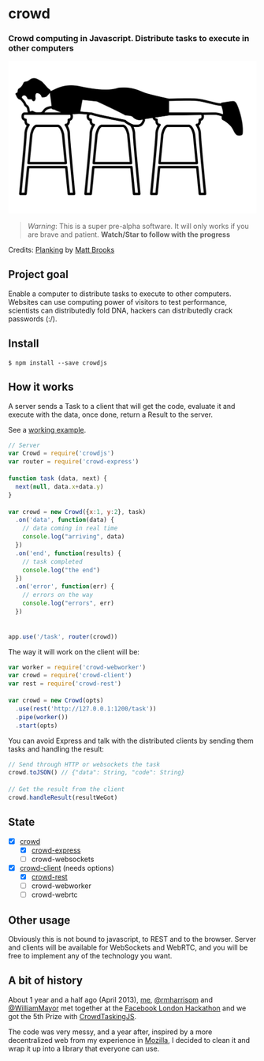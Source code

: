 # crowd

### Crowd computing in Javascript. Distribute tasks to execute in other computers

![Distribute tasks](https://raw.githubusercontent.com/nicola/crowd/images/image.png)

> *Warning*: This is a super pre-alpha software. It will only works if you are brave and patient. **Watch/Star to follow with the progress**

Credits: [Planking](http://thenounproject.com/term/planking/63044) by [Matt Brooks](http://thenounproject.com/Mattebrooks/)

## Project goal

Enable a computer to distribute tasks to execute to other computers. Websites can use computing power of visitors to test performance, scientists can distributedly fold DNA, hackers can distributedly crack passwords (:/).

## Install

```
$ npm install --save crowdjs
```

## How it works

A server sends a Task to a client that will get the code, evaluate it and execute with the data, once done, return a Result to the server.

See a [working example](https://github.com/nicola/crowd/tree/master/examples/simple_server).

```javascript
// Server
var Crowd = require('crowdjs')
var router = require('crowd-express')

function task (data, next) {
  next(null, data.x+data.y)
}

var crowd = new Crowd({x:1, y:2}, task)
  .on('data', function(data) {
    // data coming in real time
    console.log("arriving", data)
  })
  .on('end', function(results) {
    // task completed
    console.log("the end")
  })
  .on('error', function(err) {
    // errors on the way
    console.log("errors", err)
  })


app.use('/task', router(crowd))
```

The way it will work on the client will be:

```javascript
var worker = require('crowd-webworker')
var crowd = require('crowd-client')
var rest = require('crowd-rest')

var crowd = new Crowd(opts)
  .use(rest('http://127.0.0.1:1200/task'))
  .pipe(worker())
  .start(opts)
```

You can avoid Express and talk with the distributed clients by sending them tasks and handling the result:

```javascript
// Send through HTTP or websockets the task
crowd.toJSON() // {"data": String, "code": String}

// Get the result from the client
crowd.handleResult(resultWeGot)
```

## State

- [x] [crowd](https://github.com/nicola/crowd)
  - [x] [crowd-express](https://github.com/nicola/crowd-express)
  - [ ] crowd-websockets
- [x] [crowd-client](https://github.com/nicola/crowd-client) (needs options)
  - [x] [crowd-rest](https://github.com/nicola/crowd-rest)
  - [ ] crowd-webworker
  - [ ] crowd-webrtc

## Other usage

Obviously this is not bound to javascript, to REST and to the browser. Server and clients will be available for WebSockets and WebRTC, and you will be free to implement any of the technology you want.

## A bit of history

About 1 year and a half ago (April 2013), [me](https://github.com/nicola), [@rmharrisom](https://github.com/rmharrisom) and [@WilliamMayor](https://github.com/WilliamMayor) met together at the [Facebook London Hackathon](https://www.facebook.com/hackathon/photos/pb.167580640987.-2207520000.1407300170./10151361980305988/?type=3&theater) and we got the 5th Prize with [CrowdTaskingJS](https://github.com/CrowdTaskingJS).

The code was very messy, and a year after, inspired by a more decentralized web from my experience in [Mozilla](https://github.com/mozilla/fireplay-sublime), I decided to clean it and wrap it up into a library that everyone can use.
